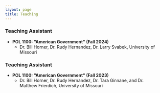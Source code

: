 ```yaml
---
layout: page
title: Teaching
---
```

### Teaching Assistant 
- **POL 1100: ”American Government” (Fall 2024)**
    - Dr. Bill Horner, Dr. Rudy Hernandez, Dr. Larry Svabek, University of Missouri

### Teaching Assistant 
- **POL 1100: ”American Government” (Fall 2023)**
    - Dr. Bill Horner, Dr. Rudy Hernandez, Dr. Tara Ginnane, and Dr. Matthew Frierdich, University of Missouri

